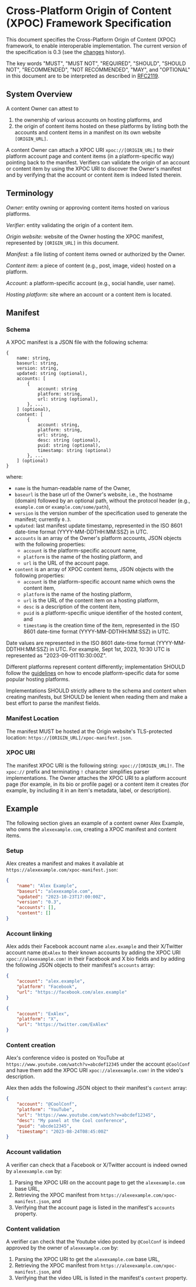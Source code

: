 # Cross-Platform Origin of Content (XPOC) Framework Specification

This document specifies the Cross-Platform Origin of Content (XPOC) framework, to enable interoperable implementation. The current version of the specification is 0.3 (see the [changes](./changes.md) history).

The key words "MUST", "MUST NOT", "REQUIRED", "SHOULD", "SHOULD NOT", "RECOMMENDED", "NOT RECOMMENDED", "MAY", and "OPTIONAL" in this document are to be interpreted as described in [RFC2119](https://www.rfc-editor.org/rfc/rfc2119).

## System Overview

A content Owner can attest to

1. the ownership of various accounts on hosting platforms, and
2. the origin of content items hosted on these platforms by listing both the accounts and content items in a manifest on its own website `[ORIGIN_URL]`.

A content Owner can attach a XPOC URI `xpoc://[ORIGIN_URL]` to their platform account page and content items (in a platform-specific way) pointing back to the manifest. Verifiers can validate the origin of an account or content item by using the XPOC URI to discover the Owner's manifest and by verifying that the account or content item is indeed listed therein.

## Terminology

_Owner_: entity owning or approving content items hosted on various platforms.

_Verifier_: entity validating the origin of a content item.

_Origin website_: website of the Owner hosting the XPOC manifest, represented by `[ORIGIN_URL]` in this document.

_Manifest_: a file listing of content items owned or authorized by the Owner.

_Content item_: a piece of content (e.g., post, image, video) hosted on a platform.

_Account_: a platform-specific account (e.g., social handle, user name).

_Hosting platform_: site where an account or a content item is located.

## Manifest

### Schema

A XPOC manifest is a JSON file with the following schema:

```
{
    name: string,
    baseurl: string,
    version: string,
    updated: string (optional),
    accounts: [
        {
            account: string
            platform: string,
            url: string (optional),
        }, ...
    ] (optional),
    content: [
        {
            account: string,
            platform: string,
            url: string,
            desc: string (optional),
            puid: string (optional),
            timestamp: string (optional)
        }, ...
    ] (optional)
}
```

where:

-   `name` is the human-readable name of the Owner,
-   `baseurl` is the base url of the Owner's website, i.e., the hostname (domain) followed by an optional path, without the protocol header (e.g., `example.com` or `example.com/some/path`),
-   `version` is the version number of the specification used to generate the manifest; currently `0.3`.
-   `updated`: last manifest update timestamp, represented in the ISO 8601 date-time format (YYYY-MM-DDTHH:MM:SSZ) in UTC.
-   `accounts` is an array of the Owner's platform accounts, JSON objects with the following properties:
    -   `account` is the platform-specific account name,
    -   `platform` is the name of the hosting platform, and
    -   `url` is the URL of the account page.
-   `content` is an array of XPOC content items, JSON objects with the following properties:
    -   `account` is the platform-specific account name which owns the content item,
    -   `platform` is the name of the hosting platform,
    -   `url` is the URL of the content item on a hosting platform,
    -   `desc` is a description of the content item,
    -   `puid` is a platform-specific unique identifier of the hosted content, and
    -   `timestamp` is the creation time of the item, represented in the ISO 8601 date-time format (YYYY-MM-DDTHH:MM:SSZ) in UTC.

Date values are represented in the ISO 8601 date-time format (YYYY-MM-DDTHH:MM:SSZ) in UTC. For example, Sept 1st, 2023, 10:30 UTC is represented as "2023-09-01T10:30:00Z".

Different platforms represent content differently; implementation SHOULD follow the [guidelines](./platforms.md) on how to encode platform-specific data for some popular hosting platforms.

Implementations SHOULD strictly adhere to the schema and content when creating manifests, but SHOULD be lenient when reading them and make a best effort to parse the manifest fields.

### Manifest Location

The manifest MUST be hosted at the Origin website's TLS-protected location: `https://[ORIGIN_URL]/xpoc-manifest.json`.

### XPOC URI

The manifest XPOC URI is the following string: `xpoc://[ORIGIN_URL]!`. The `xpoc://` prefix and terminating `!` character simplifies parser implementations. The Owner attaches the XPOC URI to a platform account page (for example, in its bio or profile page) or a content item it creates (for example, by including it in an item's metadata, label, or description).

## Example

The following section gives an example of a content owner Alex Example, who owns the `alexexample.com`, creating a XPOC manifest and content items.

### Setup

Alex creates a manifest and makes it available at `https://alexexample.com/xpoc-manifest.json`:

```json
{
    "name": "Alex Example",
    "baseurl": "alexexample.com",
    "updated": "2023-10-23T17:00:00Z",
    "version": "0.3",
    "accounts": [],
    "content": []
}
```

### Account linking

Alex adds their Facebook account name `alex.example` and their X/Twitter account name `@ExAlex` to their known accounts by adding the XPOC URI `xpoc://alexexample.com!` in their Facebook and X bio fields and by adding the following JSON objects to their manifest's `accounts` array:

```json
{
    "account": "alex.example",
    "platform": "Facebook",
    "url": "https://facebook.com/alex.example"
}
```

```json
{
    "account": "ExAlex",
    "platform": "X",
    "url": "https://twitter.com/ExAlex"
}
```

### Content creation

Alex's conference video is posted on YouTube at `https://www.youtube.com/watch?v=abcdef12345` under the account `@CoolConf` and have them add the XPOC URI `xpoc://alexexample.com!` in the video's description.

Alex then adds the following JSON object to their manifest's `content` array:

```json
{
    "account": "@CoolConf",
    "platform": "YouTube",
    "url": "https://www.youtube.com/watch?v=abcdef12345",
    "desc": "My panel at the Cool conference",
    "puid": "abcde12345",
    "timestamp": "2023-08-24T08:45:00Z"
}
```

### Account validation

A verifier can check that a Facebook or X/Twitter account is indeed owned by `alexexample.com` by:

1. Parsing the XPOC URI on the account page to get the `alexexample.com` base URL,
2. Retrieving the XPOC manifest from `https://alexexample.com/xpoc-manifest.json`, and
3. Verifying that the account page is listed in the manifest's `accounts` property.

### Content validation

A verifier can check that the Youtube video posted by `@CoolConf` is indeed approved by the owner of `alexexample.com` by:

1. Parsing the XPOC URI to get the `alexexample.com` base URL,
2. Retrieving the XPOC manifest from `https://alexexample.com/xpoc-manifest.json`, and
3. Verifying that the video URL is listed in the manifest's `content` property.
